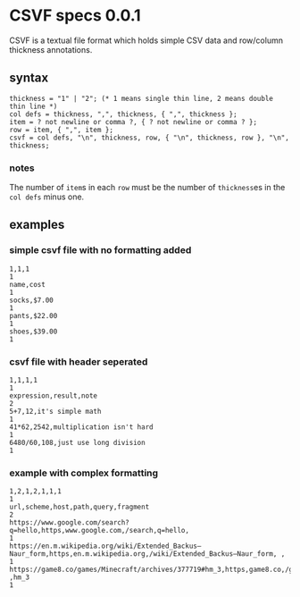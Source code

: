 # CSVF specs 0.0.1

CSVF is a textual file format which holds simple CSV data and row/column thickness annotations.

## syntax

```
thickness = "1" | "2"; (* 1 means single thin line, 2 means double thin line *)
col defs = thickness, ",", thickness, { ",", thickness };
item = ? not newline or comma ?, { ? not newline or comma ? };
row = item, { ",", item };
csvf = col defs, "\n", thickness, row, { "\n", thickness, row }, "\n", thickness;
```

### notes

The number of `item`s in each `row` must be the number of `thickness`es in the `col defs` minus one.

## examples

### simple csvf file with no formatting added

```
1,1,1
1
name,cost
1
socks,$7.00
1
pants,$22.00
1
shoes,$39.00
1
```

### csvf file with header seperated

```
1,1,1,1
1
expression,result,note
2
5+7,12,it's simple math
1
41*62,2542,multiplication isn't hard
1
6480/60,108,just use long division
1
```

### example with complex formatting

```
1,2,1,2,1,1,1
1
url,scheme,host,path,query,fragment
2
https://www.google.com/search?q=hello,https,www.google.com,/search,q=hello, 
1
https://en.m.wikipedia.org/wiki/Extended_Backus–Naur_form,https,en.m.wikipedia.org,/wiki/Extended_Backus–Naur_form, , 
1
https://game8.co/games/Minecraft/archives/377719#hm_3,https,game8.co,/games/Minecraft/archives/377719, ,hm_3
1
```